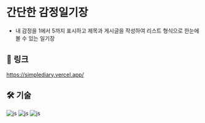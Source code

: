 # 간단한 감정일기장
- 내 감정을 1에서 5까지 표시하고 제목과 게시글을 작성하여 리스트 형식으로 한눈에 볼 수 있는 일기장

## 🔗 링크
https://simplediary.vercel.app/

## 🛠️ 기술

![js](https://img.shields.io/badge/HTML-239120?style=for-the-badge&logo=html5&logoColor=white)
![js](https://img.shields.io/badge/CSS-239120?&style=for-the-badge&logo=css3&logoColor=white)
![js](https://img.shields.io/badge/React-20232A?style=for-the-badge&logo=react&logoColor=61DAFB)
  
